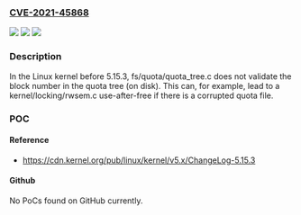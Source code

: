 ### [CVE-2021-45868](https://cve.mitre.org/cgi-bin/cvename.cgi?name=CVE-2021-45868)
![](https://img.shields.io/static/v1?label=Product&message=n%2Fa&color=blue)
![](https://img.shields.io/static/v1?label=Version&message=n%2Fa&color=blue)
![](https://img.shields.io/static/v1?label=Vulnerability&message=n%2Fa&color=brighgreen)

### Description

In the Linux kernel before 5.15.3, fs/quota/quota_tree.c does not validate the block number in the quota tree (on disk). This can, for example, lead to a kernel/locking/rwsem.c use-after-free if there is a corrupted quota file.

### POC

#### Reference
- https://cdn.kernel.org/pub/linux/kernel/v5.x/ChangeLog-5.15.3

#### Github
No PoCs found on GitHub currently.

